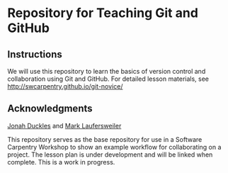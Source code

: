 # Repository for Teaching Git and GitHub 

## Instructions
We will use this repository to learn the basics of version control and collaboration using Git and GitHub. For detailed lesson materials, see http://swcarpentry.github.io/git-novice/

## Acknowledgments
[Jonah Duckles](https://github.com/jduckles) and [Mark Laufersweiler](https://github.com/laufers) 

This repository serves as the base repository for use in a Software Carpentry Workshop 
to show an example workflow for  collaborating on a project. The lesson plan is under
development and will be linked when complete. This is a work in progress.
